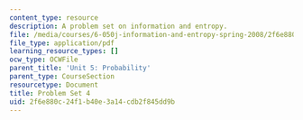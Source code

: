 ```yaml
---
content_type: resource
description: A problem set on information and entropy.
file: /media/courses/6-050j-information-and-entropy-spring-2008/2f6e880c24f1b40e3a14cdb2f845dd9b_MIT6_050JS08_ps_04.pdf
file_type: application/pdf
learning_resource_types: []
ocw_type: OCWFile
parent_title: 'Unit 5: Probability'
parent_type: CourseSection
resourcetype: Document
title: Problem Set 4
uid: 2f6e880c-24f1-b40e-3a14-cdb2f845dd9b
---
```

